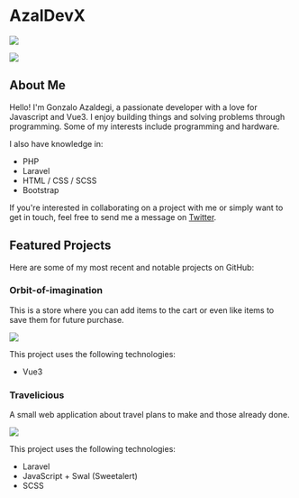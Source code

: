 # AzalDevX

[![](https://img.shields.io/github/followers/AzalDevX.svg?style=flat-square)](https://github.com/AzalDevX)

[![](https://img.shields.io/github/last-commit/AzalDevX/travelicious.svg?style=flat-square)](https://github.com/AzalDevX/travelicious)

## About Me
Hello! I'm Gonzalo Azaldegi, a passionate developer with a love for Javascript and Vue3. I enjoy building things and solving problems through programming. Some of my interests include programming and hardware.

I also have knowledge in:
- PHP
- Laravel
- HTML / CSS / SCSS
- Bootstrap
  
If you're interested in collaborating on a project with me or simply want to get in touch, feel free to send me a message on [Twitter](https://twitter.com/g_azaldegi).

## Featured Projects
Here are some of my most recent and notable projects on GitHub:

### Orbit-of-imagination
This is a store where you can add items to the cart or even like items to save them for future purchase.

[![](https://img.shields.io/github/last-commit/AzalDevX/orbit-of-imagination.svg?style=flat-square)](https://github.com/AzalDevX/orbit-of-imagination)

This project uses the following technologies:
- Vue3

### Travelicious
A small web application about travel plans to make and those already done.

[![](https://img.shields.io/github/last-commit/AzalDevX/travelicious.svg?style=flat-square)](https://github.com/AzalDevX/travelicious)

This project uses the following technologies:
- Laravel
- JavaScript + Swal (Sweetalert)
- SCSS

